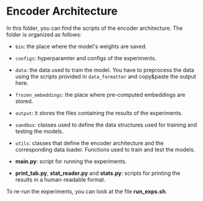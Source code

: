 # Encoder Architecture


In this folder, you can find the scripts of the encoder architecture. The folder is organized as follows:

- `bin`: the place where the model's weights are saved.

- `configs`: hyperparamter and configs of the experiments.

- `data`: the data used to train the model. You have to preprocess the data using the scripts provided in `data_formatter` and copy&paste the output here.

- `frozen_embeddings`: the place where pre-computed embeddings are stored.
- `output`: it stores the files containing the results of the experiments.
- `sandbox`: classes used to define the data structures used for training and testing the models.

- `utils`: classes that define the encoder architecture and the corresponding data loader. Functions used to train and test the models.

- __main.py__: script for running the experiments.

- __print_tab.py__, __stat_reader.py__ and __stats.py__: scripts for printing the results in a human-readable format.

To re-run the experiments, you can look at the file __run_exps.sh__.
